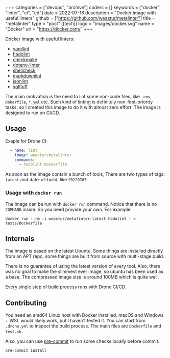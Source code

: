 +++
categories = ["devops", "archive"]
coders = []
keywords = ["docker", "linter", "ci", "cd"]
date = 2022-07-16
description = "Docker image with useful linters"
github = ["https://github.com/weastur/metalinter"]
title = "metalinter"
type = "post"
[[tech]]
logo = "images/docker.svg"
name = "Docker"
url = "https://docker.com/"
+++

Docker image with useful linters:

- [yamllint](https://github.com/adrienverge/yamllint)
- [hadolint](https://github.com/hadolint/hadolint)
- [checkmake](https://github.com/mrtazz/checkmake)
- [dotenv-linter](https://github.com/dotenv-linter/dotenv-linter)
- [shellcheck](https://github.com/koalaman/shellcheck)
- [markdownlint](https://github.com/igorshubovych/markdownlint-cli)
- [jsonlint](https://github.com/zaach/jsonlint)
- [sqlfluff](https://github.com/sqlfluff/sqlfluff)

The main motivation is the need to lint some non-code files, like `.env`,
`Dokerfile`, `*.yml` etc. Such kind of linting is definitely non-first-priority
tasks, so I created this image to do it with almost zero effort.
The image is designed to run on CI/CD.

## Usage

Exaple for Drone CI:

```yaml
  - name: lint
    image: weastur/metalinter
    commands:
      - hadolint Dockerfile
```

As soon as the image contain a bunch of tools, There are
two types of tags: `latest` and date-of-build, like `20220705`.

### Usage with `docker run`

The image can be run with `docker run` command. Notice that there is no
`COMMAND` inside. So you need provide your own. For example:

```shell
docker run --rm -i weastur/metalinter:latest hadolint - < tests/Dockerfile
```

## Internals

The image is based on the latest Ubuntu. Some things are installed
directly from an APT repo, some things are built from source with
multi-stage build.

There is no guarantee of using the latest version of every tool.
Also, there was no goal to make the slimmest ever image, so ubuntu has been
used as a base. The compressed image size is around 100MB which is quite well.

Every single step of build process runs with Drone CI/CD.

## Contributing

You need an amd64 Linux host with Docker installed.
macOS and Windows + WSL would likely work,
but I haven't tested it.
You can start from `.drone.yml` to inspect the build process.
The main files are `Dockerfile` and `test.sh`.

Also, you can use [pre-commit](https://pre-commit.com) to run some checks
locally before commit.

```bash
pre-commit install
```

